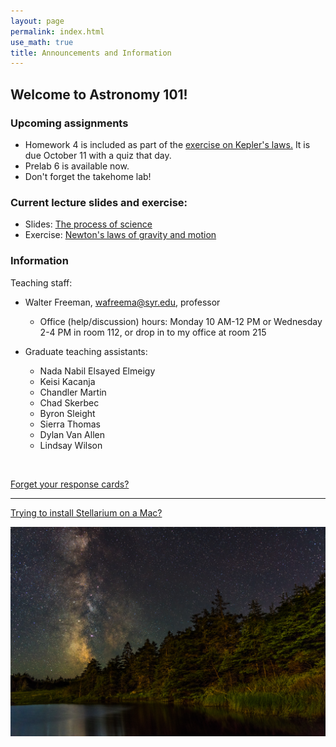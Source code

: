 ```yaml
---
layout: page 
permalink: index.html
use_math: true 
title: Announcements and Information
---
```


## Welcome to Astronomy 101!

### Upcoming assignments

* Homework 4 is included as part of the <a href="tutorials/keplers-laws/keplers-laws.pdf">exercise on Kepler's laws.</a> It is due October 11 with a quiz that day.
* Prelab 6 is available now.
* Don't forget the takehome lab!


### Current lecture slides and exercise:

* Slides: <a href="slides/lecture12/lecture12.pdf">The process of science</a>
* Exercise: <a href="tutorials/newtons-laws-of-motion/newtons-laws-of-motion.pdf">Newton's laws of gravity and motion</a> 



### Information

Teaching staff:

* Walter Freeman, <wafreema@syr.edu>, professor
  * Office (help/discussion) hours: Monday 10 AM-12 PM or Wednesday 2-4 PM in room 112, or drop in to my office at room 215

* Graduate teaching assistants:
  - Nada Nabil Elsayed Elmeigy
  - Keisi Kacanja
  - Chandler Martin
  - Chad Skerbec
  - Byron Sleight
  - Sierra Thomas
  - Dylan Van Allen
  - Lindsay Wilson
    
<br>


<a href="cards.html">Forget your response cards?</a>

---

<a href="stellarium-mac.html">Trying to install Stellarium on a Mac?</a>

<center> <img src="darkened-milky-way.jpg">
<br>
